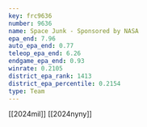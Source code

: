 ```yaml
---
key: frc9636
number: 9636
name: Space Junk - Sponsored by NASA
epa_end: 7.96
auto_epa_end: 0.77
teleop_epa_end: 6.26
endgame_epa_end: 0.93
winrate: 0.2105
district_epa_rank: 1413
district_epa_percentile: 0.2154
type: Team
---
```

[[2024mil]]
[[2024nyny]]
